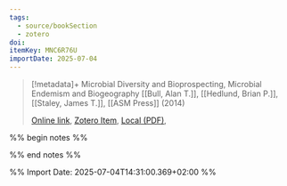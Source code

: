 ```yaml
---
tags:
  - source/bookSection
  - zotero
doi: 
itemKey: MNC6R76U
importDate: 2025-07-04
---
```

>[!metadata]+
> Microbial Diversity and Bioprospecting, Microbial Endemism and Biogeography
> [[Bull, Alan T.]], [[Hedlund, Brian P.]], [[Staley, James T.]], 
> [[ASM Press]] (2014)
> 
> [Online link](http://doi.wiley.com/10.1128/9781555817770.ch22), [Zotero Item](zotero://select/library/items/MNC6R76U), [Local (PDF)](file://C:/Users/aburg/Documents/references/zotero/storage/KG2UQRLZ/Hedlund2014_MicrobialEndemism.pdf), 

%% begin notes %%

%% end notes %%

%% Import Date: 2025-07-04T14:31:00.369+02:00 %%
